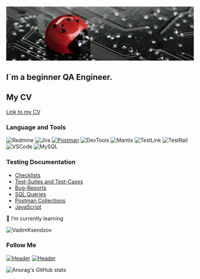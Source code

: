 [![Header](https://github.com/Oleksandr-Kryvenko/Oleksandr-Kryvenko/blob/main/assets/LadyBug.jpg)](https://www.linkedin.com/in/oleksandr-kryvenko/)

## I`m a beginner QA Engineer.

## My CV
[Link to my CV](https://drive.google.com/file/d/1Uo6uOiuvdC2eDkp032Gfb9fmHyqFWbaQ/view?usp=sharing)

### Language and Tools
![Redmine](https://img.shields.io/badge/-Redmine-090909?style=for-the-badge&logo=Redmine)
![Jira](https://img.shields.io/badge/-Jira-090909?style=for-the-badge&logo=Jira)
[![Postman](https://img.shields.io/badge/-Postman-090909?style=for-the-badge&logo=Postman)](https://github.com/Oleksandr-Kryvenko/Postman)
![DevTools](https://img.shields.io/badge/-DevTools-090909?style=for-the-badge&logo=googlechrome&logoColor=2674f2)
![Mantis](https://img.shields.io/badge/-Mantis-090909?style=for-the-badge&logo=Mantis)
![TestLink](https://img.shields.io/badge/-TestLink-090909?style=for-the-badge&logo=Testlink)
![TestRail](https://img.shields.io/badge/-TestRail-090909?style=for-the-badge&logo=Testrail)
![VSCode](https://img.shields.io/badge/-VSCode-090909?style=for-the-badge&logo=VSCode)
![MySQL](https://img.shields.io/badge/MySQL-090909?style=for-the-badge&logo)

### Testing Documentation

- [Checklists](https://github.com/Oleksandr-Kryvenko/Checklists)
- [Test-Suites and Test-Cases](https://github.com/Oleksandr-Kryvenko/Test-Suites-and-Test-Cases)
- [Bug-Reports](https://github.com/Oleksandr-Kryvenko/Bug-Reports)
- [SQL Queries](https://github.com/Oleksandr-Kryvenko/SQL-Queries)
- [Postman Collections](https://github.com/Oleksandr-Kryvenko/Postman)
- [JavaScript](https://github.com/Oleksandr-Kryvenko/JavaScript)

🌱 I’m currently learning

![VadimKsendzov](https://img.shields.io/badge/-Vadim_Ksendzov`s_QA_courses-090909?style=for-the-badge&logo=QA&logoColor=00618a)


### Follow Me
[![Header](https://img.shields.io/badge/Linkedin-090909?style=for-the-badge&logo=linkedin&logoColor=0073b1)](https://www.linkedin.com/in/oleksandr-kryvenko/)
[![Header](https://img.shields.io/badge/Telegram-090909?style=for-the-badge&logo=telegram&logoColor=31a5db)](https://t.me/Oleksandr_Kryvenko)

![Anurag's GitHub stats](https://github-readme-stats.vercel.app/api?username=Oleksandr-Kryvenko&show_icons=true&theme=radical)

<!-- добавить инсту? -->
